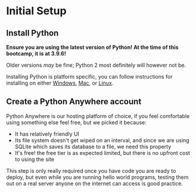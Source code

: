 # Initial Setup

## Install Python

**Ensure you are using the latest version of Python! At the time of this bootcamp, it is at 3.9.6!**

Older versions _may_ be fine; Python 2 most definitely will however not be.

Installing Python is platform specific, you can follow instructions for installing on either [Windows](./windows.md), [Mac](./mac.md), or [Linux](./linux.md).

## Create a Python Anywhere account

Python Anywhere is our hosting platform of choice, if you feel comfortable using something else feel free, but we picked it because:

-   It has relatively friendly UI
-   Its file system doesn't get wiped on an interval, and since we are using SQLite which saves its database to a file, we need this property
-   It's free! the free tier is as expected limited, but there is no upfront cost to using the site

This step is only really required once you have code you are ready to deploy, but even while you are running hello world programs, testing them out on a real server anyone on the internet can access is good practice.
